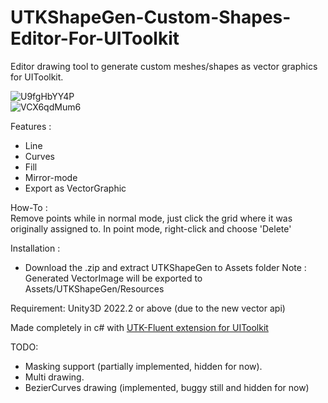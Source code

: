 # UTKShapeGen-Custom-Shapes-Editor-For-UIToolkit
Editor drawing tool to generate custom meshes/shapes as vector graphics for UIToolkit.  

![U9fgHbYY4P](https://user-images.githubusercontent.com/64100867/235291530-592eec69-a165-4b67-b64c-a212e03291a9.gif)  
![VCX6qdMum6](https://user-images.githubusercontent.com/64100867/235291635-fcad07d6-2017-4023-aed1-057b8d4bad2a.gif)


  
Features :  
- Line
- Curves
- Fill
- Mirror-mode
- Export as VectorGraphic

How-To :  
Remove points while in normal mode, just click the grid where it was originally assigned to. In point mode, right-click and choose 'Delete'  

Installation :  
- Download the .zip and extract UTKShapeGen to Assets folder
Note : Generated VectorImage will be exported to Assets/UTKShapeGen/Resources 
  
Requirement:
Unity3D 2022.2 or above (due to the new vector api)  

  
Made completely in c# with [UTK-Fluent extension for UIToolkit](https://github.com/breadnone/UTK-Fluent-extension-for-UIToolkit) 

  
TODO:  
- Masking support (partially implemented, hidden for now).  
- Multi drawing.  
- BezierCurves drawing (implemented, buggy still and hidden for now)  
